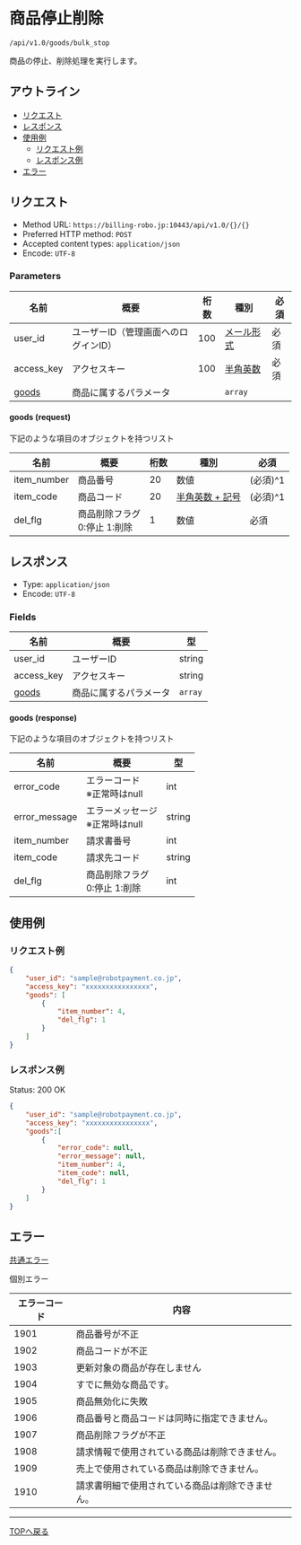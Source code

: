 # 商品停止削除

`/api/v1.0/goods/bulk_stop`

商品の停止、削除処理を実行します。

## アウトライン

- [リクエスト](#リクエスト)
- [レスポンス](#レスポンス)
- [使用例](#使用例)
  - [リクエスト例](#リクエスト例)
  - [レスポンス例](#レスポンス例)
- [エラー](#エラー)

## リクエスト
- Method URL: `https://billing-robo.jp:10443/api/v1.0/{}/{}`
- Preferred HTTP method: `POST`
- Accepted content types: `application/json`
- Encode: `UTF-8`

### Parameters

| 名前                    | 概要                                 | 桁数 | 種別                              | 必須 |
| ----------------------- | ------------------------------------ | ---- | --------------------------------- | ---- |
| user_id                 | ユーザーID（管理画面へのログインID） | 100  | [メール形式](../../index.md#種別) | 必須 |
| access_key              | アクセスキー                         | 100  | [半角英数](../../index.md#種別)   | 必須 |
| [goods](#goods-request) | 商品に属するパラメータ               |      | `array`                    |      |

#### goods (request)

下記のような項目のオブジェクトを持つリスト

| 名前        | 概要                              | 桁数 | 種別                                   | 必須     |
| ----------- | --------------------------------- | ---- | -------------------------------------- | -------- |
| item_number | 商品番号                          | 20   | 数値                                   | (必須)^1 |
| item_code   | 商品コード                        | 20   | [半角英数 + 記号](../../index.md#種別) | (必須)^1 |
| del_flg     | 商品削除フラグ <br> 0:停止 1:削除 | 1    | 数値                                   | 必須     |


## レスポンス

- Type: `application/json`
- Encode: `UTF-8`

### Fields

| 名前                     | 概要                   | 型             |
| ------------------------ | ---------------------- | -------------- |
| user_id                  | ユーザーID             | string         |
| access_key               | アクセスキー           | string         |
| [goods](#goods-response) | 商品に属するパラメータ | `array` |

#### goods (response)

下記のような項目のオブジェクトを持つリスト

| 名前          | 概要                                | 型     |
| ------------- | ----------------------------------- | ------ |
| error_code    | エラーコード <br> ※正常時はnull     | int    |
| error_message | エラーメッセージ <br> ※正常時はnull | string |
| item_number   | 請求書番号                          | int    |
| item_code     | 請求先コード                        | string |
| del_flg       | 商品削除フラグ <br> 0:停止 1:削除   | int    |


## 使用例

### リクエスト例

```json
{
    "user_id": "sample@robotpayment.co.jp",
    "access_key": "xxxxxxxxxxxxxxxx",
    "goods": [
        {
            "item_number": 4,
            "del_flg": 1
        }
    ]
}
```

### レスポンス例

Status: 200 OK

```json
{
    "user_id": "sample@robotpayment.co.jp",
    "access_key": "xxxxxxxxxxxxxxxx",
    "goods":[
        {
            "error_code": null,
            "error_message": null,
            "item_number": 4,
            "item_code": null,
            "del_flg": 1
        }
    ]
}
```

## エラー

[共通エラー](../../index.md#共通エラー)

個別エラー

| エラーコード | 内容                                             |
| ------------ | ------------------------------------------------ |
| 1901         | 商品番号が不正                                   |
| 1902         | 商品コードが不正                                 |
| 1903         | 更新対象の商品が存在しません                     |
| 1904         | すでに無効な商品です。                           |
| 1905         | 商品無効化に失敗                                 |
| 1906         | 商品番号と商品コードは同時に指定できません。     |
| 1907         | 商品削除フラグが不正                             |
| 1908         | 請求情報で使用されている商品は削除できません。   |
| 1909         | 売上で使用されている商品は削除できません。       |
| 1910         | 請求書明細で使用されている商品は削除できません。 |

----

[TOPへ戻る](../../index.md)